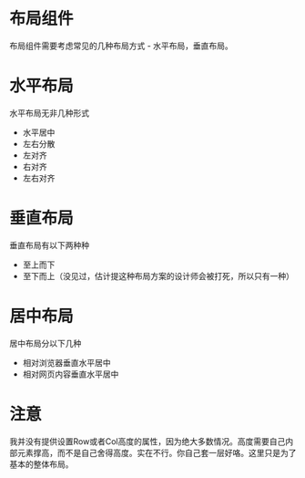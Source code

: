# 布局组件

  布局组件需要考虑常见的几种布局方式 - 水平布局，垂直布局。

# 水平布局
  水平布局无非几种形式
  - 水平居中
  - 左右分散
  - 左对齐
  - 右对齐
  - 左右对齐

# 垂直布局
  垂直布局有以下两种种
  - 至上而下
  - 至下而上（没见过，估计提这种布局方案的设计师会被打死，所以只有一种）

# 居中布局
  居中布局分以下几种
  - 相对浏览器垂直水平居中
  - 相对网页内容垂直水平居中

# 注意
  我并没有提供设置Row或者Col高度的属性，因为绝大多数情况。高度需要自己内部元素撑高，而不是自己舍得高度。实在不行。你自己套一层好咯。这里只是为了基本的整体布局。